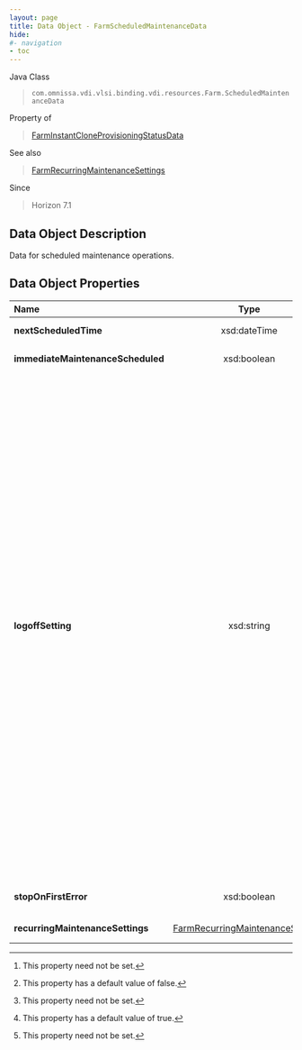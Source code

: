 ```yaml
---
layout: page
title: Data Object - FarmScheduledMaintenanceData
hide:
#- navigation
- toc
---
```






Java Class
> `com.omnissa.vdi.vlsi.binding.vdi.resources.Farm.ScheduledMaintenanceData`

Property of
> [FarmInstantCloneProvisioningStatusData](vdi.resources.Farm.InstantCloneProvisioningStatusData.md#field_detail)

See also
> [FarmRecurringMaintenanceSettings](vdi.resources.Farm.RecurringMaintenanceSettings.md)

Since
> Horizon 7.1


## Data Object Description

Data for scheduled maintenance operations.

## Data Object Properties

 Name | Type | Description
:---|:---:|:---
**nextScheduledTime**|  xsd:dateTime|  Time when next scheduled maintenance would happen. [^1]
**immediateMaintenanceScheduled**|  xsd:boolean|  True if immediate maintenance is scheduled.  **_Since_** Horizon 7.4 [^5] [^1]
**logoffSetting**|  xsd:string|  Determines when to perform the operation on RDS servers which have an active session.  **_Since_** Horizon 7.4 <br>* This property will be one of:<br><table><tr><th>Value</th><th>Description</th></tr><tr><td>"FORCE_LOGOFF"</td><td>Users will be forced to log off when the system is ready to operate on their RDS Servers. Before being forcibly logged off, users may have a grace period in which to save their work (Global Settings).</td></tr><tr><td>"WAIT_FOR_LOGOFF"</td><td>Wait for connected users to disconnect before the task starts. The operation starts immediately on RDS Servers without active sessions.</td></tr></table>
**stopOnFirstError**|  xsd:boolean|  Indicates that the operation should stop on first error.  **_Since_** Horizon 7.4 [^6]
**recurringMaintenanceSettings**| [FarmRecurringMaintenanceSettings](vdi.resources.Farm.RecurringMaintenanceSettings.md)|  Settings for recurring maintenance operations. [^1]


 


[^1]: This property need not be set.
[^5]: This property has a default value of false.
[^6]: This property has a default value of true.